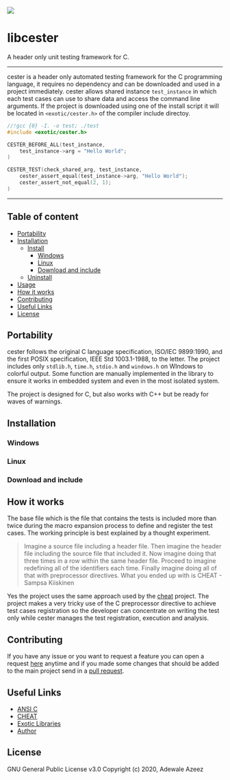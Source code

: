 
![](https://github.com/exoticlibraries/libcester/raw/master/docs/cester.png)

# libcester

A header only unit testing framework for C.

___

cester is a header only automated testing framework for the C programming language, it requires no dependency and can be downloaded and used in a project immediately. cester allows shared instance `test_instance` in which each test cases can use to share data and access the command line arguments. If the project is downloaded using one of the install script it will be located in `<exotic/cester.h>` of the compiler include directoy. 

```c
//!gcc {0} -I. -o test; ./test
#include <exotic/cester.h>

CESTER_BEFORE_ALL(test_instance,
    test_instance->arg = "Hello World";
)

CESTER_TEST(check_shared_arg, test_instance,
    cester_assert_equal(test_instance->arg, "Hello World");
    cester_assert_not_equal(2, 1);
)
```
___

## Table of content
- [Portability](#portability)
- [Installation](#installation)
	- [Install](#install)
		- [Windows](#windows)
		- [Linux](#linux)
		- [Download and include](#download-and-include)
	- [Uninstall](#uninstall)
- [Usage](#usage)
- [How it works](#how-it-works)
- [Contributing](#contributing)
- [Useful Links](#useful-links)
- [License](#license)

## Portability

cester follows the original C language specification, ISO/IEC 9899:1990, and the first POSIX specification, IEEE Std 1003.1-1988, to the letter. The project includes only `stdlib.h`, `time.h`, `stdio.h` and `windows.h` on WIndows to colorful output. Some function are manually implemented in the library to ensure it works in embedded system and even in the most isolated system. 

The project is designed for C, but also works with C++ but be ready for waves of warnings.

## Installation

### Windows

### Linux

### Download and include

## How it works

The base file which is the file that contains the tests is included more than twice during the macro expansion process to define and register the test cases. The working principle is best explained by a thought experiment. 

> Imagine a source file including a header file. Then imagine the header file including the source file that included it. Now imagine doing that three times in a row within the same header file. Proceed to imagine redefining all of the identifiers each time. Finally imagine doing all of that with preprocessor directives. What you ended up with is CHEAT - Sampsa Kiiskinen

Yes the project uses the same approach used by the [cheat](http://users.jyu.fi/~sapekiis/cheat/index.html) project. The project makes a very tricky use of the C preprocessor directive to achieve test cases registration so the developer can concentrate on writing the test only while cester manages the test registration, execution and analysis.

## Contributing

If you have any issue or you want to request a feature you can open a request [here](https://github.com/exoticlibraries/libcester/issues/new/choose) anytime and if you made some changes that should be added to the main project send in a [pull request](https://github.com/Thecarisma/Cronux/compare). 

## Useful Links

 - [ANSI C](https://en.wikipedia.org/wiki/ANSI_C)
 - [CHEAT](http://users.jyu.fi/~sapekiis/cheat/index.html)
 - [Exotic Libraries](https://exoticlibraries.github.io/)
 - [Author](https://thecarisma.github.io/)

## License

GNU General Public License v3.0 Copyright (c) 2020, Adewale Azeez 

